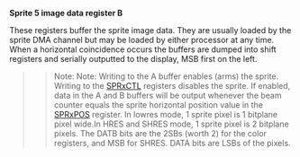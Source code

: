 **Sprite 5 image data register B**

These registers buffer the sprite image data. They are usually loaded by the sprite DMA channel but may be loaded by either processor at any time. When a horizontal coincidence occurs the buffers are dumped into shift registers and serially outputted to the display, MSB first on the left.  
  
> > Note: Note: Writing to the A buffer enables (arms) the sprite. Writing to the [SPRxCTL](../hardware_manual_guide/SPRxCTL.md) registers disables the sprite. If enabled, data in the A and B buffers will be output whenever the beam counter equals the sprite horizontal position value in the [SPRxPOS](../hardware_manual_guide/SPRxPOS.md) register. In lowres mode, 1 sprite pixel is 1 bitplane pixel wide.In HRES and SHRES mode, 1 sprite pixel is 2 bitplane pixels. The DATB bits are the 2SBs (worth 2) for the color registers, and MSB for SHRES. DATA bits are LSBs of the pixels.

